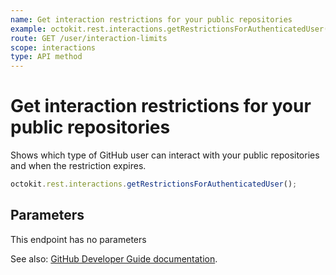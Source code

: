 ```yaml
---
name: Get interaction restrictions for your public repositories
example: octokit.rest.interactions.getRestrictionsForAuthenticatedUser()
route: GET /user/interaction-limits
scope: interactions
type: API method
---
```


# Get interaction restrictions for your public repositories

Shows which type of GitHub user can interact with your public repositories and when the restriction expires.

```js
octokit.rest.interactions.getRestrictionsForAuthenticatedUser();
```

## Parameters

This endpoint has no parameters

See also: [GitHub Developer Guide documentation](https://docs.github.com/rest/reference/interactions#get-interaction-restrictions-for-your-public-repositories).

